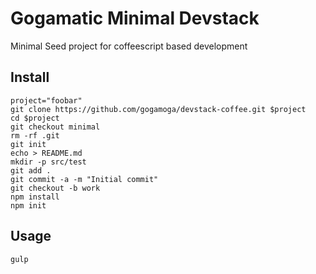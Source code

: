 Gogamatic Minimal Devstack
==========================

Minimal Seed project for coffeescript based development

Install
-------
    
    project="foobar"
    git clone https://github.com/gogamoga/devstack-coffee.git $project
    cd $project
    git checkout minimal    
    rm -rf .git
    git init
    echo > README.md    
    mkdir -p src/test    
    git add .
    git commit -a -m "Initial commit"    
    git checkout -b work
    npm install    
    npm init

Usage
-----

    gulp

